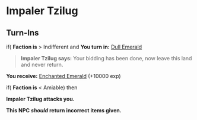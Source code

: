 # Impaler Tzilug

## Turn-Ins





if( **Faction is** > Indifferent and  **You turn in:** [Dull Emerald](/item/10634)


>**Impaler Tzilug says:** Your bidding has been done, now leave this land and never return.


 **You receive:**  [Enchanted Emerald](/item/10621) (+10000 exp)

if( **Faction is** < Amiable) then


**Impaler Tzilug attacks you.**

**This NPC *should* return incorrect items given.**
